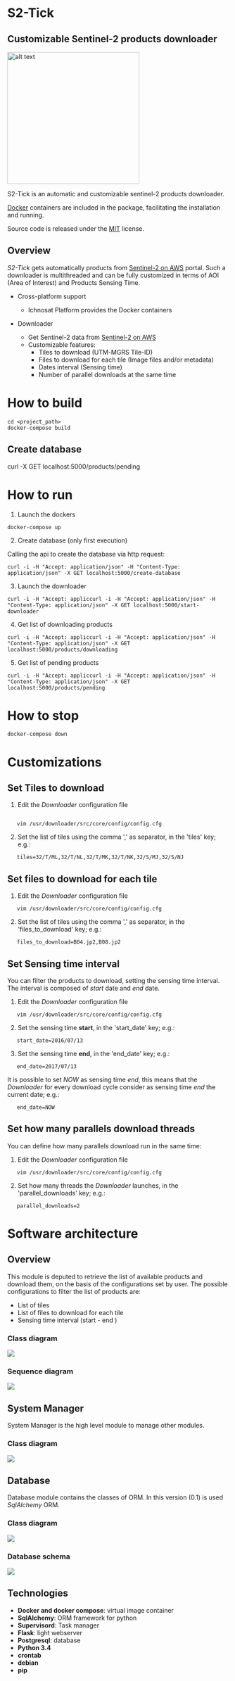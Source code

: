 

S2-Tick
===============
Customizable Sentinel-2 products downloader
-------------------------------------------

<img src="https://raw.githubusercontent.com/buele/Sentinel-2-Downloader/master/logo/s2-tick.png" alt="alt text" width="300" height="300">

S2-Tick is an automatic and customizable sentinel-2 products downloader.


[Docker](https://www.docker.com/)  containers are included in the package, facilitating the installation and running.


Source code is released under
the [MIT](https://opensource.org/licenses/MIT) license.





## Overview


*S2-Tick* gets automatically products from
[Sentinel-2 on AWS](http://sentinel-pds.s3-website.eu-central-1.amazonaws.com/) portal. Such a downloader is multithreaded and can be
fully customized in terms of AOI (Area of Interest) and Products Sensing Time.



- Cross-platform support
    - Ichnosat Platform provides the Docker containers

- Downloader
    - Get Sentinel-2 data from  [Sentinel-2 on AWS](http://sentinel-pds.s3-website.eu-central-1.amazonaws.com/)
    - Customizable features:
        - Tiles to download (UTM-MGRS Tile-ID)
        - Files to download for each tile (Image files and/or metadata)
        - Dates interval (Sensing time)
        - Number of parallel downloads at the same time


# How to build

```
cd <project_path>
docker-compose build
```



## Create database


curl -X GET localhost:5000/products/pending
# How to run
 1. Launch the dockers
```
docker-compose up
```

 2. Create database (only first execution)

Calling the api to create the database via http request:
```
curl -i -H "Accept: application/json" -H "Content-Type: application/json" -X GET localhost:5000/create-database
```

 3. Launch the downloader

```
curl -i -H "Accept: appliccurl -i -H "Accept: application/json" -H "Content-Type: application/json" -X GET localhost:5000/start-downloader
```

 4. Get list of downloading products

```
curl -i -H "Accept: appliccurl -i -H "Accept: application/json" -H "Content-Type: application/json" -X GET localhost:5000/products/downloading
```

 5. Get list of pending products

```
curl -i -H "Accept: appliccurl -i -H "Accept: application/json" -H "Content-Type: application/json" -X GET localhost:5000/products/pending
```


# How to stop
```
docker-compose down
```

# Customizations

## Set Tiles to download

1. Edit the *Downloader* configuration file

```

   vim /usr/downloader/src/core/config/config.cfg
```

2. Set the list of tiles using the comma ',' as separator, in the 'tiles' key; e.g.:

```
   tiles=32/T/ML,32/T/NL,32/T/MK,32/T/NK,32/S/MJ,32/S/NJ
```


## Set files to download for each tile

1. Edit the *Downloader* configuration file

```
   vim /usr/downloader/src/core/config/config.cfg
```
2. Set the list of tiles using the comma ',' as separator, in the 'files_to_download' key; e.g.:


```
   files_to_download=B04.jp2,B08.jp2
```

## Set Sensing time interval

You can filter the products to download, setting the sensing time interval.
The interval is composed of *start* date and *end* date.

1. Edit the *Downloader* configuration file

```
   vim /usr/downloader/src/core/config/config.cfg
```

2. Set the sensing time **start**, in the 'start_date' key; e.g.:


```
   start_date=2016/07/13
```

3. Set the sensing time **end**, in the 'end_date' key; e.g.:

```
   end_date=2017/07/13
```


It is possible to set *NOW* as sensing time *end*, this means that the *Downloader* for every download cycle consider as sensing time *end* the current date; e.g.:

```
   end_date=NOW
```

## Set how many parallels download threads

You can define how many parallels download run in the same time:

1. Edit the *Downloader* configuration file

```
   vim /usr/downloader/src/core/config/config.cfg
```
2. Set how many threads the *Downloader* launches, in the 'parallel_downloads' key; e.g.:
```
   parallel_downloads=2
```


# Software architecture


## Overview



This module is deputed to retrieve the list of available products and download them, on the basis of the configurations set by user.
The possible configurations to filter the list of products are:

- List of tiles
- List of files to download for each tile
- Sensing time interval (start - end )


### Class diagram

![](https://raw.githubusercontent.com/buele/Sentinel-2-Downloader/master/docs/downloader-class-diagram.png)


### Sequence diagram

![](https://raw.githubusercontent.com/SardegnaClimaOnlus/ichnosat/master/auto-docs/source/_static/downloader-sequence-diagram.png)




## System Manager

System Manager is the high level module to manage other modules.

### Class diagram

![](https://raw.githubusercontent.com/SardegnaClimaOnlus/ichnosat/master/auto-docs/source/_static/system_manager-class-diagram.png)



## Database

Database module contains the classes of ORM.
In this version (0.1) is used *SqlAlchemy* ORM.

### Class diagram

![](https://raw.githubusercontent.com/buele/Sentinel-2-Downloader/master/docs/database-class-diagram.png)


### Database schema

![](https://raw.githubusercontent.com/buele/Sentinel-2-Downloader/master/docs/database-schema.png)




## Technologies


- **Docker and docker compose**: virtual image container
- **SqlAlchemy**: ORM framework for python
- **Supervisord**: Task manager
- **Flask**: light webserver
- **Postgresql**: database
- **Python 3.4**
- **crontab**
- **debian**
- **pip**










